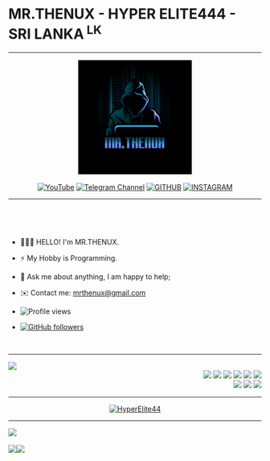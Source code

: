 <!-- Code by Mr.Thenux -->

# MR.THENUX - HYPER ELITE444 - SRI LANKA<sup> LK</sup>
<hr style="height:2px;border-width:0;color:gray;background-color:gray">
<p align="center"><img src="images/mrthenux.jpg" width="45%"></p>
<p align="center">
<a href="https://youtube.com/channel/UC2Nsn8q4MWE8pkDVsQcGsog"> <img title="YouTube" src="https://img.shields.io/badge/YouTube-black?style=for-the-badge&logo=Youtube"></a> 
<a href="https://t.me/thenuxmods"> <img title="Telegram Channel" src="https://img.shields.io/badge/Telegram-black?style=for-the-badge&logo=Telegram"></a>
<a href="https://www.github.com/HyperElite444"> <img title="GITHUB" src="https://img.shields.io/badge/Github-black?style=for-the-badge&logo=Github"></a>
<a href="https://www.instagram.com/thenux_modz/"> <img title="INSTAGRAM" src="https://img.shields.io/badge/Instagram-black?style=for-the-badge&logo=Instagram"></a>
</p>
<hr style="height:2px;border-width:0;color:gray;background-color:gray">
<br/>

&nbsp;
- 👨🏽‍💻 HELLO! I'm MR.THENUX.
- ⚡️ My Hobby is Programming.
- 💬 Ask me about anything, I am happy to help;
- ✉️ Contact me: mrthenux@gmail.com
 
- ![Profile views](https://gpvc.arturio.dev/HyperElite444)
- [![GitHub followers](https://img.shields.io/github/followers/HyperElite444.svg?style=social&label=Follow&maxAge=2592000)](https://github.com/HyperElite444?tab=followers)

<br/>
<hr style="height:2px;border-width:0;color:gray;background-color:gray">
<p align="center">
<img width="60%" align="left" src="https://github-readme-stats.vercel.app/api?username=HyperElite444&&show_icons=true&title_color=e60000&icon_color=ff3333&text_color=ff8080&bg_color=000000">
<p align ="right">
  <br/>
	<img width="10%"  src="https://www.vectorlogo.zone/logos/w3_html5/w3_html5-icon.svg">
	<img width="10%"  src="https://www.vectorlogo.zone/logos/w3_css/w3_css-icon.svg">
	<img width="10%"  src="https://www.vectorlogo.zone/logos/javascript/javascript-icon.svg"
  <br/>
	<img width="10%"  src="https://www.vectorlogo.zone/logos/python/python-icon.svg">
	<img width="10%"  src="https://www.vectorlogo.zone/logos/gnu_bash/gnu_bash-icon.svg">
	<img width="10%"  src="https://www.vectorlogo.zone/logos/java/java-icon.svg">
  <br />
	<img width="10%"  src="https://cdn.iconscout.com/icon/free/png-64/nodejs-2-226035.png">
	<img width="10%"  src="https://www.vectorlogo.zone/logos/php/php-icon.svg">
	<img width="10%"  src="https://www.vectorlogo.zone/logos/kotlinlang/kotlinlang-icon.svg">
  <br>
</p>
</p>
<hr style="height:2px;border-width:0;color:gray;background-color:gray">
<p align="center">
<a href="https://github.com/HyperElite444"><img title="HyperElite44" src="https://github-readme-stats.vercel.app/api/top-langs/?username=HyperElite444&layout=compact"</a></p>
<hr style="height:2px;border-width:0;color:gray;background-color:gray">
 <footer>
    <p><a href="https://github.com/HyperElite444" alt="MR.THENUX"> <img src="https://img.shields.io/badge/Author-Mr.Thenux-success?style=flat&logo=github" /> </a>  
	<p><a href="https://t.me/thenuxmods"><img src="https://img.shields.io/badge/POWERED BY-2b2e4d?style=for-the-badge&logoColor=ff0000"></a><a href="https://t.me/thenuxmods"><img src="https://img.shields.io/badge/TX TECHSHOW-black?style=for-the-badge&logo=Hacker"></a></p>
</footer>
